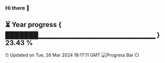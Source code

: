 ### Hi there 👋
⏳ Year progress { ███████▁▁▁▁▁▁▁▁▁▁▁▁▁▁▁▁▁▁▁▁▁▁▁ } 23.43 %
---
⏰ Updated on Tue, 26 Mar 2024 18:17:11 GMT
![Progress Bar CI](https://github.com/liununu/liununu/workflows/Progress%20Bar%20CI/badge.svg)
